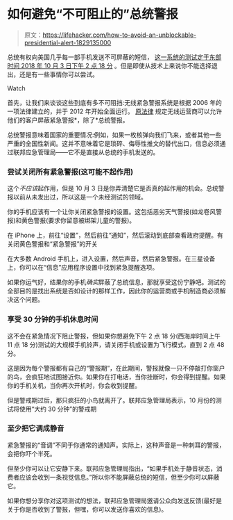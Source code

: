 # 如何避免“不可阻止的”总统警报

> 原文：<https://lifehacker.com/how-to-avoid-an-unblockable-presidential-alert-1829135000>

总统有权向美国几乎每一部手机发送不可屏蔽的短信， [这一系统的测试定于东部时间 2018 年 10 月 3 日下午 2 点 18 分](https://www.fema.gov/emergency-alert-test) 。但是即使从技术上来说你不能选择退出，还是有一些事情你可以尝试。

Watch

首先，让我们来谈谈这些到底有多不可阻挡:无线紧急警报系统是根据 2006 年的一项法律建立的，并于 2012 年开始全面运行。 [原法律](https://transition.fcc.gov/pshs/docs/emergency-information/cmas-warn-act.pdf) 规定无线运营商可以允许他们的客户屏蔽紧急警报*，除了*总统警报。

总统警报意味着国家的重要情况:例如，如果一枚核弹向我们飞来，或者其他一些严重的全国性新闻。这并不意味着它是琐碎、侮辱性推文的替代出口，信息必须通过联邦应急管理局——它不是直接从总统的手机发送的。

### 尝试关闭所有紧急警报(这可能不起作用)

这个*不应该*起作用，但是 10 月 3 日是你弄清楚它是否真的起作用的机会。总统警报以前从未发出过，所以这是一个未经测试的领域。

你的手机应该有一个让你关闭紧急警报的设置。这包括恶劣天气警报(如龙卷风警报)和黄色警报(要求你留意被绑架儿童的警报)。

在 iPhone 上，前往“设置”，然后前往“通知”，然后滚动到底部查看政府提醒。有关闭黄色警报和“紧急警报”的开关

在大多数 Android 手机上，进入设置，然后声音，然后紧急警报。在三星设备上，你可以在“信息”应用程序设置中找到紧急提醒选项。

如果你运气好，结果你的手机*确实*屏蔽了总统信息，那就享受这份宁静吧。测试的全部目的是找出系统是否如设计的那样工作，因此你的运营商或手机制造商必须解决这个问题。

### 享受 30 分钟的手机休息时间

这不会在紧急情况下阻止警报，但如果你想避免下午 2 点 18 分(西海岸时间上午 11 点 18 分)测试的大规模手机铃声，请关闭手机或设置为飞行模式，直到 2 点 48 分。

这是因为每个警报都有自己的“警报期”，在此期间，警报就像一只不停敲打你窗户的鸟，会疯狂地试图接近你。如果你在打电话，当你挂断时，你会得到提醒。如果你的手机关机，当你再次开机时，你会收到提醒。

但是警戒期过后，那只疯狂的小鸟就离开了。联邦应急管理局表示，10 月份的测试将使用“大约 30 分钟”的警戒期

### 至少把它调成静音

紧急警报的“音调”不同于你通常的通知声。实际上，这种声音是一种刺耳的警报，会把你吓个半死。

但至少你可以让它安静下来。联邦应急管理局指出，“如果手机处于静音状态，消费者应该会收到一条视觉信息。”所以你不能屏蔽总统的短信，但至少你可以屏蔽它。

如果你想分享你对这项测试的想法，联邦应急管理局邀请公众向发送反馈(最好是关于你是否收到了警报，但嘿，你可以发送你喜欢的信息)。